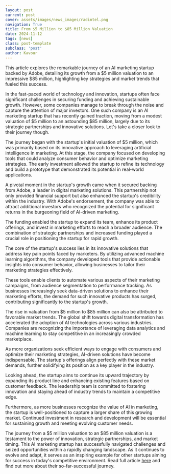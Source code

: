```yaml
---
layout: post
current: post
cover: assets/images/news_images/radintel.png
navigation: True
title: From $5 Million to $85 Million Valuation
date: 2024-11-12
tags: [news]
class: post-template
subclass: 'post'
author: Kavour
---
```


<p>This article explores the remarkable journey of an AI marketing startup backed by Adobe, detailing its growth from a $5 million valuation to an impressive $85 million, highlighting key strategies and market trends that fueled this success.</p>

<p>In the fast-paced world of technology and innovation, startups often face significant challenges in securing funding and achieving sustainable growth. However, some companies manage to break through the noise and capture the attention of major investors. One such company is an AI marketing startup that has recently gained traction, moving from a modest valuation of $5 million to an astounding $85 million, largely due to its strategic partnerships and innovative solutions. Let's take a closer look to their journey though.</p>

<p>The journey began with the startup's initial valuation of $5 million, which was primarily based on its innovative approach to leveraging artificial intelligence in marketing. At this stage, the company focused on developing tools that could analyze consumer behavior and optimize marketing strategies. The early investment allowed the startup to refine its technology and build a prototype that demonstrated its potential in real-world applications.</p>

<p>A pivotal moment in the startup's growth came when it secured backing from Adobe, a leader in digital marketing solutions. This partnership not only provided financial support but also enhanced the startup's credibility within the industry. With Adobe's endorsement, the company was able to attract additional investors who recognized the potential for significant returns in the burgeoning field of AI-driven marketing.</p>
    
<p>The funding enabled the startup to expand its team, enhance its product offerings, and invest in marketing efforts to reach a broader audience. The combination of strategic partnerships and increased funding played a crucial role in positioning the startup for rapid growth.</p>

<p>The core of the startup's success lies in its innovative solutions that address key pain points faced by marketers. By utilizing advanced machine learning algorithms, the company developed tools that provide actionable insights into consumer behavior, allowing businesses to tailor their marketing strategies effectively.</p>
    
<p>These tools enable clients to automate various aspects of their marketing campaigns, from audience segmentation to performance tracking. As businesses increasingly seek data-driven solutions to enhance their marketing efforts, the demand for such innovative products has surged, contributing significantly to the startup's growth.</p>

<p>The rise in valuation from $5 million to $85 million can also be attributed to favorable market trends. The global shift towards digital transformation has accelerated the adoption of AI technologies across various industries. Companies are recognizing the importance of leveraging data analytics and machine learning to stay competitive in an increasingly crowded marketplace.</p>
    
<p>As more organizations seek efficient ways to engage with consumers and optimize their marketing strategies, AI-driven solutions have become indispensable. The startup's offerings align perfectly with these market demands, further solidifying its position as a key player in the industry.</p>

<p>Looking ahead, the startup aims to continue its upward trajectory by expanding its product line and enhancing existing features based on customer feedback. The leadership team is committed to fostering innovation and staying ahead of industry trends to maintain a competitive edge.</p>

<p>Furthermore, as more businesses recognize the value of AI in marketing, the startup is well-positioned to capture a larger share of this growing market. Continued investment in research and development will be essential for sustaining growth and meeting evolving customer needs.</p>

<p>The journey from a $5 million valuation to an $85 million valuation is a testament to the power of innovation, strategic partnerships, and market timing. This AI marketing startup has successfully navigated challenges and seized opportunities within a rapidly changing landscape. As it continues to evolve and adapt, it serves as an inspiring example for other startups aiming for success in today's competitive environment. Read full article <a href='https://www.linkedin.com/pulse/adobe-backed-ai-marketing-startup-went-from-5-85-million-valuation-xra1f/'>here</a> and find out more about their so-far-successful journey. </p>